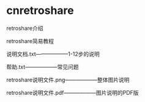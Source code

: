 # cnretroshare
retroshare介绍

retroshare简易教程



说明文档.txt——————1-12步的说明

帮助.txt——————常见问题

retroshare说明文件.png——————整体图片说明

retroshare说明文件.pdf——————图片说明的PDF版
